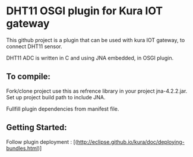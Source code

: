 DHT11 OSGI plugin for Kura IOT gateway
===================================

This github project is a plugin that can be used
with kura IOT gateway, to connect DHT11 sensor.

DHT11 ADC is written in C and using JNA embedded,
in OSGI plugin.

To compile:
-----------

Fork/clone project use this as refrence library in your project jna-4.2.2.jar.
Set up project build path to include JNA.

Fullfill plugin dependencies from manifest file.



Getting Started:
----------------

Follow plugin deployment : [(http://eclipse.github.io/kura/doc/deploying-bundles.html)]
